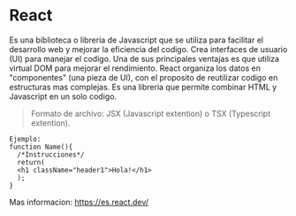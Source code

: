 # React
Es una biblioteca o libreria de Javascript que se utiliza para facilitar el desarrollo web y mejorar la eficiencia del codigo. Crea interfaces de usuario (UI) para manejar el codigo. Una de sus principales ventajas es que utiliza virtual DOM para mejorar el rendimiento. 
React organiza los datos en "componentes" (una pieza de UI), con el proposito de reutilizar codigo en estructuras mas complejas. Es una libreria que permite combinar HTML y Javascript en un solo codigo.

>Formato de archivo: JSX (Javascript extention) o TSX (Typescript extention).

```
Ejemplo:
function Name(){
  /*Instrucciones*/
  return(
  <h1 className="header1">Hola!</h1>
  );
}
```



Mas informacion: https://es.react.dev/
